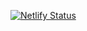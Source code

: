 [![Netlify Status](https://api.netlify.com/api/v1/badges/980d6a99-0ad3-4d0e-9a1e-54470cf7428b/deploy-status)](https://app.netlify.com/sites/poetic-rabanadas-7a1d22/deploys)
